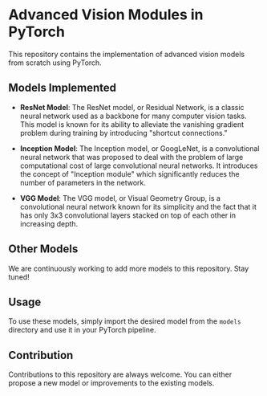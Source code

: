 # Advanced Vision Modules in PyTorch

This repository contains the implementation of advanced vision models from scratch using PyTorch.

## Models Implemented

- **ResNet Model**: The ResNet model, or Residual Network, is a classic neural network used as a backbone for many computer vision tasks. This model is known for its ability to alleviate the vanishing gradient problem during training by introducing "shortcut connections."

- **Inception Model**: The Inception model, or GoogLeNet, is a convolutional neural network that was proposed to deal with the problem of large computational cost of large convolutional neural networks. It introduces the concept of "Inception module" which significantly reduces the number of parameters in the network.

- **VGG Model**: The VGG model, or Visual Geometry Group, is a convolutional neural network known for its simplicity and the fact that it has only 3x3 convolutional layers stacked on top of each other in increasing depth.

## Other Models

We are continuously working to add more models to this repository. Stay tuned!

## Usage

To use these models, simply import the desired model from the `models` directory and use it in your PyTorch pipeline.

## Contribution

Contributions to this repository are always welcome. You can either propose a new model or improvements to the existing models.